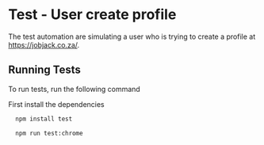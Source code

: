 # Test - User create profile

The test automation are simulating a user who is trying to create a profile at https://jobjack.co.za/.

## Running Tests

To run tests, run the following command

First install the dependencies

```bash
  npm install test
```

```bash
  npm run test:chrome
```
